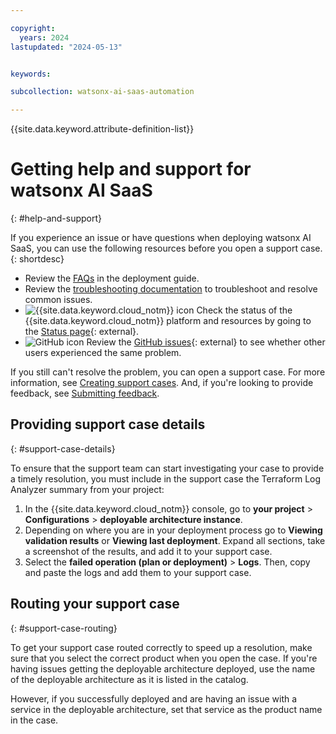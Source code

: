```yaml
---

copyright:
  years: 2024
lastupdated: "2024-05-13"


keywords:

subcollection: watsonx-ai-saas-automation

---
```


{{site.data.keyword.attribute-definition-list}}

# Getting help and support for watsonx AI SaaS
{: #help-and-support}

If you experience an issue or have questions when deploying watsonx AI SaaS, you can use the following resources before you open a support case.
{: shortdesc}

* Review the [FAQs](/docs/watsonx-ai-saas-automation?topic=watsonx-ai-saas-automation-faqs) in the deployment guide.
* Review the [troubleshooting documentation](/docs/watsonx-ai-saas-automation?topic=watsonx-ai-saas-automation-ts-na-failures) to troubleshoot and resolve common issues.
* ![{{site.data.keyword.cloud_notm}} icon](../icons/ibm-cloud-16.svg "IBM Cloud icon") Check the status of the {{site.data.keyword.cloud_notm}} platform and resources by going to the [Status page](https://cloud.ibm.com/status){: external}.
* ![GitHub icon](../icons/logo-github-16.svg "GitHub icon") Review the [GitHub issues](https://github.com/terraform-ibm-modules/terraform-ibm-watsonx-saas-da/issues){: external} to see whether other users experienced the same problem.

If you still can't resolve the problem, you can open a support case. For more information, see [Creating support cases](/docs/get-support?topic=get-support-open-case). And, if you're looking to provide feedback, see [Submitting feedback](/docs/overview?topic=overview-feedback).

## Providing support case details
{: #support-case-details}

To ensure that the support team can start investigating your case to provide a timely resolution, you must include in the support case the Terraform Log Analyzer summary from your project:

1. In the {{site.data.keyword.cloud_notm}} console, go to **your project** > **Configurations** > **deployable architecture instance**.
2. Depending on where you are in your deployment process go to **Viewing validation results** or **Viewing last deployment**. Expand all sections, take a screenshot of the results, and add it to your support case.
3. Select the **failed operation (plan or deployment)** > **Logs**. Then, copy and paste the logs and add them to your support case.

## Routing your support case
{: #support-case-routing}

To get your support case routed correctly to speed up a resolution, make sure that you select the correct product when you open the case. If you're having issues getting the deployable architecture deployed, use the name of the deployable architecture as it is listed in the catalog.

However, if you successfully deployed and are having an issue with a service in the deployable architecture, set that service as the product name in the case.
